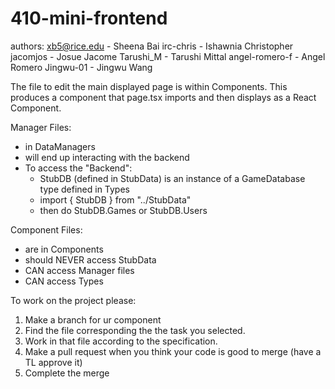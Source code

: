 # 410-mini-frontend

authors:
xb5@rice.edu    - Sheena Bai
irc-chris       - Ishawnia Christopher
jacomjos        - Josue Jacome
Tarushi_M       - Tarushi Mittal
angel-romero-f  - Angel Romero
Jingwu-01       - Jingwu Wang

The file to edit the main displayed page is within Components. This produces a component that page.tsx imports and then displays as a React Component.

Manager Files: 
- in DataManagers
- will end up interacting with the backend
- To access the "Backend":
    * StubDB (defined in StubData) is an instance of a GameDatabase type defined in Types
    * import { StubDB } from "../StubData"
    * then do StubDB.Games or StubDB.Users

Component Files:
- are in Components
- should NEVER access StubData
- CAN access Manager files
- CAN access Types

To work on the project please:
1. Make a branch for ur component
2. Find the file corresponding the the task you selected.
3. Work in that file according to the specification.
4. Make a pull request when you think your code is good to merge (have a TL approve it)
5. Complete the merge

